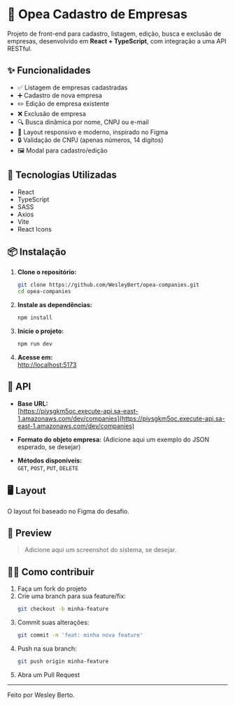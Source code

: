 # 🏢 Opea Cadastro de Empresas

Projeto de front-end para cadastro, listagem, edição, busca e exclusão de empresas, desenvolvido em **React + TypeScript**, com integração a uma API RESTful.

## ✨ Funcionalidades

- ✅ Listagem de empresas cadastradas
- ➕ Cadastro de nova empresa
- ✏️ Edição de empresa existente
- ❌ Exclusão de empresa
- 🔍 Busca dinâmica por nome, CNPJ ou e-mail
- 📱 Layout responsivo e moderno, inspirado no Figma
- 🔒 Validação de CNPJ (apenas números, 14 dígitos)
- 🖼️ Modal para cadastro/edição

## 🚀 Tecnologias Utilizadas

- React
- TypeScript
- SASS
- Axios
- Vite
- React Icons

## 📦 Instalação

1. **Clone o repositório:**
   ```bash
   git clone https://github.com/WesleyBert/opea-companies.git
   cd opea-companies
   ```
2. **Instale as dependências:**
   ```bash
   npm install
   ```
3. **Inicie o projeto:**
   ```bash
   npm run dev
   ```
4. **Acesse em:**  
   [http://localhost:5173](http://localhost:5173)

## 🔗 API

- **Base URL:**  
  [https://piysgkm5oc.execute-api.sa-east-1.amazonaws.com/dev/companies](https://piysgkm5oc.execute-api.sa-east-1.amazonaws.com/dev/companies)

- **Formato do objeto empresa:**
  (Adicione aqui um exemplo do JSON esperado, se desejar)

- **Métodos disponíveis:**  
  `GET`, `POST`, `PUT`, `DELETE`

## 🖥️ Layout

O layout foi baseado no Figma do desafio.

## 📸 Preview

> Adicione aqui um screenshot do sistema, se desejar.

## 👨‍💻 Como contribuir

1. Faça um fork do projeto
2. Crie uma branch para sua feature/fix:
   ```bash
   git checkout -b minha-feature
   ```
3. Commit suas alterações:
   ```bash
   git commit -m 'feat: minha nova feature'
   ```
4. Push na sua branch:
   ```bash
   git push origin minha-feature
   ```
5. Abra um Pull Request

---

Feito por Wesley Berto.
